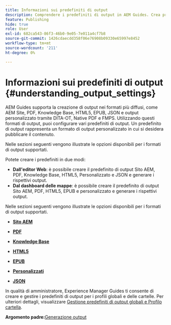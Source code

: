 ```yaml
---
title: Informazioni sui predefiniti di output
description: Comprendere i predefiniti di output in AEM Guides. Crea predefiniti di output dall’editor web e dal dashboard delle mappe per i formati AEM site, PDF, HTML5, EPUB, custom e JSON.
feature: Publishing
hide: true
role: User
exl-id: 682ca543-86f3-46b0-9e05-7e011a4cf7b8
source-git-commit: 1426cdaecdd358f06e76908b09330e65997e8452
workflow-type: tm+mt
source-wordcount: '211'
ht-degree: 0%

---
```


# Informazioni sui predefiniti di output {#understanding_output_settings}

AEM Guides supporta la creazione di output nei formati più diffusi, come AEM Site, PDF, Knowledge Base, HTML5, EPUB, JSON e output personalizzato tramite DITA-OT, Native PDF e FMPS. Utilizzando questi formati di output, puoi configurare vari predefiniti di output. Un predefinito di output rappresenta un formato di output personalizzato in cui si desidera pubblicare il contenuto.

Nelle sezioni seguenti vengono illustrate le opzioni disponibili per i formati di output supportati.

Potete creare i predefiniti in due modi:

- **Dall&#39;editor Web**: è possibile creare il predefinito di output Sito AEM, PDF, Knowledge Base, HTML5, Personalizzato e JSON e generare i rispettivi output.
- **Dal dashboard delle mappe**: è possibile creare il predefinito di output Sito AEM, PDF, HTML5, EPUB e personalizzato e generare i rispettivi output.

Nelle sezioni seguenti vengono illustrate le opzioni disponibili per i formati di output supportati.

- **[Sito AEM](generate-output-aem-site.md)**

- **[PDF](generate-output-pdf.md)**

- **[Knowledge Base](generate-output-knowledge-base.md)**

- **[HTML5](generate-output-html5.md)**

- **[EPUB](generate-output-epub.md)**

- **[Personalizzati](generate-output-custom.md)**

- **[JSON](generate-output-json.md)**

In qualità di amministratore, Experience Manager Guides ti consente di creare e gestire i predefiniti di output per i profili globali e delle cartelle. Per ulteriori dettagli, visualizzare [Gestione predefiniti di output globali e Profilo cartella](./web-editor-manage-output-presets.md).

**Argomento padre:**&#x200B;[&#x200B; Generazione output](generate-output.md)
